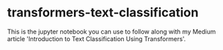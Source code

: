 # transformers-text-classification
This is the jupyter notebook you can use to follow along with my Medium article 'Introduction to Text Classification Using Transformers'.
